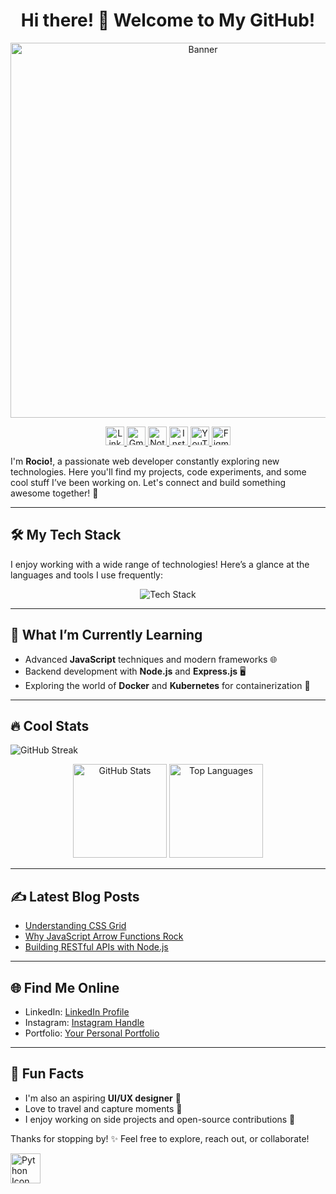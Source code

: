 <div align="center">

# Hi there! 👋 Welcome to My GitHub!

<img src="https://github.com/user-attachments/assets/8578ef4c-0e1d-4407-8c42-6803c7a71d15" alt="Banner" width="600" />


<!-- ICONOS DE REDES SOCIALES -->


<p align="center">
  <a href="https://www.linkedin.com/in/rocio-livingston" target="_blank">
    <img src="https://img.shields.io/badge/LinkedIn-0077B5?style=for-the-badge&logo=linkedin&logoColor=white" alt="LinkedIn" height="30">
  </a>
  <a href="mailto:rocioblivingston@gmail.com" target="_blank">
    <img src="https://img.shields.io/badge/Gmail-D14836?style=for-the-badge&logo=gmail&logoColor=white" alt="Gmail" height="30">
  </a>
  <a href="https://www.notion.so/Rocio-Livingston-Design-Journal-0a092eccf69b4063bd379802b784478c" target="_blank">
    <img src="https://img.shields.io/badge/Notion-000000?style=for-the-badge&logo=notion&logoColor=white" alt="Notion" height="30">
  </a>
  <a href="https://www.instagram.com/chica.community?igsh=dmt5MXJueWRoZ253&utm_source=qr" target="_blank">
    <img src="https://img.shields.io/badge/Instagram-E4405F?style=for-the-badge&logo=instagram&logoColor=white" alt="Instagram" height="30">
  </a>
  <a href="https://www.youtube.com/@rociolivingston4477" target="_blank">
    <img src="https://img.shields.io/badge/YouTube-FF0000?style=for-the-badge&logo=youtube&logoColor=white" alt="YouTube" height="30">
  </a>
  <a href="https://www.figma.com/proto/w4Wd4WTWQTXiAjlxgUzvfF/App-supermercado?node-id=344-469&t=SCx2JlNspCf3GPi0-1" target="_blank">
    <img src="https://img.shields.io/badge/Figma-F24E1E?style=for-the-badge&logo=figma&logoColor=white" alt="Figma" height="30">
  </a>
</p>

</div>



I'm **Rocio!**, a passionate web developer constantly exploring new technologies. Here you'll find my projects, code experiments, and some cool stuff I’ve been working on. Let's connect and build something awesome together! 🚀

---

## 🛠️ My Tech Stack

I enjoy working with a wide range of technologies! Here’s a glance at the languages and tools I use frequently:

<div align="center">
  <img src="https://skillicons.dev/icons?i=html,css,javascript,python,github,vscode,bootstrap&theme=light" alt="Tech Stack" />
</div>

---

## 🌱 What I’m Currently Learning

- Advanced **JavaScript** techniques and modern frameworks 🌐
- Backend development with **Node.js** and **Express.js** 🖥️
- Exploring the world of **Docker** and **Kubernetes** for containerization 🐳

---

## 🔥 Cool Stats

![GitHub Streak](https://github-readme-streak-stats.herokuapp.com/?user=TuUsuario&theme=radical&hide_border=true)

<div align="center">
  <img src="https://github-readme-stats.vercel.app/api?username=TuUsuario&show_icons=true&theme=radical" alt="GitHub Stats" height="150px"/>
  <img src="https://github-readme-stats.vercel.app/api/top-langs/?username=TuUsuario&layout=compact&theme=radical" alt="Top Languages" height="150px"/>
</div>

---

## ✍️ Latest Blog Posts

- [Understanding CSS Grid](https://tu-sitio-web.com/css-grid)
- [Why JavaScript Arrow Functions Rock](https://tu-sitio-web.com/js-arrow-functions)
- [Building RESTful APIs with Node.js](https://tu-sitio-web.com/node-rest-api)

---

## 🌐 Find Me Online

- LinkedIn: [LinkedIn Profile]([https://linkedin.com/in/tuusuario](https://www.linkedin.com/in/rocio-livingston?utm_source=share&utm_campaign=share_via&utm_content=profile&utm_medium=ios_app))
- Instagram: [Instagram Handle]([https://twitter.com/tuusuario](https://www.instagram.com/chica.community?igsh=dmt5MXJueWRoZ253&utm_source=qr))
- Portfolio: [Your Personal Portfolio]([https://tusitioweb.com](https://66f76a22a744c23f519363c9--jolly-pie-dfaba8.netlify.app/))

---

## 🎨 Fun Facts

- I'm also an aspiring **UI/UX designer** 🎨
- Love to travel and capture moments 📸
- I enjoy working on side projects and open-source contributions 🤝

Thanks for stopping by! ✨ Feel free to explore, reach out, or collaborate!


  </tr>
  <tr>
    <td style="border: 1px solid #ddd; padding: 8px;">
      <a href="https://www.python.org/">
        <img height="48px" width="48px" alt="Python Icon" src="https://skillicons.dev/icons?i=python"/>
      </a>
    </td>
    <td style="border: 1px solid #ddd; padding: 8px;"></td>
  </tr>
</table>
